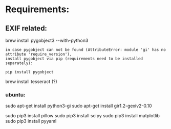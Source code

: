 # Requirements:

## EXIF related:

brew install pygobject3 --with-python3

    in case pygobject can not be found (AttributeError: module 'gi' has no attribute 'require_version'), 
    install pygobject via pip (requirements need to be installed separately):

    pip install pygobject

brew install tesseract (?)

### ubuntu:
sudo apt-get install python3-gi
sudo apt-get install gir1.2-gexiv2-0.10

sudo pip3 install pillow
sudo pip3 install scipy
sudo pip3 install matplotlib
sudo pip3 install pyyaml